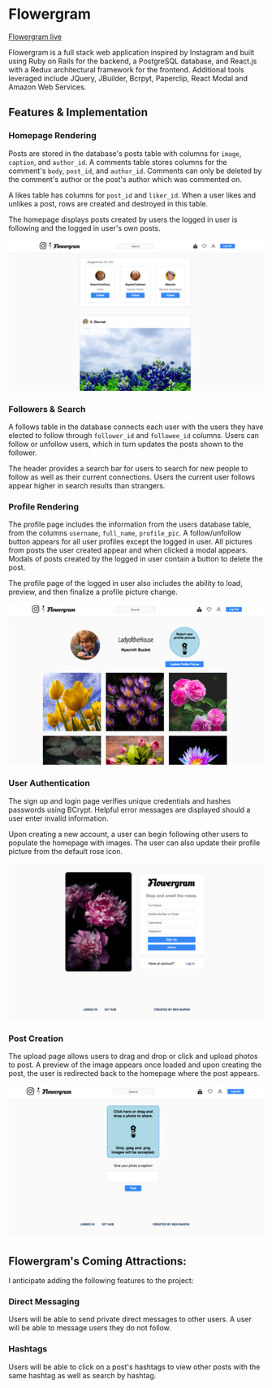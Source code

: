 # Flowergram

[Flowergram live][heroku]

[heroku]: https://flowergram.herokuapp.com/

Flowergram is a full stack web application inspired by Instagram and built using Ruby on Rails for the backend, a PostgreSQL database, and React.js with a Redux architectural framework for the frontend. Additional tools leveraged include JQuery, JBuilder, Bcrpyt, Paperclip, React Modal and Amazon Web Services.


## Features & Implementation

### Homepage Rendering

  Posts are stored in the database's posts table with columns for `image`, `caption`, and `author_id`. A comments table stores columns for the comment's `body`, `post_id`, and `author_id`. Comments can only be deleted by the comment's author or the post's author which was commented on.

  A likes table has columns for `post_id` and `liker_id`. When a user likes and unlikes a post, rows are created and destroyed in this table.

  The homepage displays posts created by users the logged in user is following and the logged in user's own posts.

  ![](./app/assets/images/screenshots/homepage.png)


### Followers & Search

  A follows table in the database connects each user with the users they have elected to follow through `follower_id` and `followee_id` columns. Users can follow or unfollow users, which in turn updates the posts shown to the follower.

  The header provides a search bar for users to search for new people to follow as well as their current connections. Users the current user follows appear higher in search results than strangers.



### Profile Rendering

  The profile page includes the information from the users database table, from the columns `username`, `full_name`, `profile_pic`. A follow/unfollow button appears for all user profiles except the logged in user. All pictures from posts the user created appear and when clicked a modal appears. Modals of posts created by the logged in user contain a button to delete the post.

  The profile page of the logged in user also includes the ability to load, preview, and then finalize a profile picture change.

![](./app/assets/images/screenshots/profilepage.png)

### User Authentication

  The sign up and login page verifies unique credentials and hashes passwords using BCrypt. Helpful error messages are displayed should a user enter invalid information.

  Upon creating a new account, a user can begin following other users to populate the homepage with images. The user can also update their profile picture from the default rose icon.


![](./app/assets/images/screenshots/signuppage.png)

### Post Creation

The upload page allows users to drag and drop or click and upload photos to post. A preview of the image appears once loaded and upon creating the post, the user is redirected back to the homepage where the post appears.

![](./app/assets/images/screenshots/uploadpage.png)


## Flowergram's Coming Attractions:

I anticipate adding the following features to the project:

### Direct Messaging

Users will be able to send private direct messages to other users. A user will be able to message users they do not follow.

### Hashtags

Users will be able to click on a post's hashtags to view other posts with the same hashtag as well as search by hashtag.
